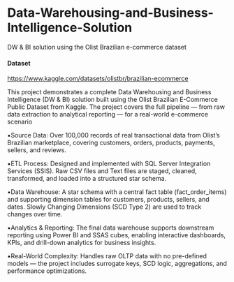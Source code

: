 # Data-Warehousing-and-Business-Intelligence-Solution
DW &amp; BI solution using the Olist Brazilian e-commerce dataset


#### Dataset
https://www.kaggle.com/datasets/olistbr/brazilian-ecommerce

This project demonstrates a complete Data Warehousing and Business Intelligence (DW & BI) solution built using the Olist Brazilian E-Commerce Public Dataset from Kaggle. The project covers the full pipeline — from raw data extraction to analytical reporting — for a real-world e-commerce scenario

▪️Source Data: Over 100,000 records of real transactional data from Olist’s Brazilian marketplace, covering customers, orders, products, payments, sellers, and reviews.

▪️ETL Process: Designed and implemented with SQL Server Integration Services (SSIS). Raw CSV files and Text files are staged, cleaned, transformed, and loaded into a structured star schema.

▪️Data Warehouse: A star schema with a central fact table (fact_order_items) and supporting dimension tables for customers, products, sellers, and dates. Slowly Changing Dimensions (SCD Type 2) are used to track changes over time.

▪️Analytics & Reporting: The final data warehouse supports downstream reporting using Power BI and SSAS cubes, enabling interactive dashboards, KPIs, and drill-down analytics
for business insights.

▪️Real-World Complexity: Handles raw OLTP data with no pre-defined models — the project includes surrogate keys, SCD logic, aggregations, and performance optimizations.
